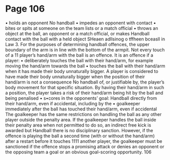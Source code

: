 # Page 106

• holds an opponent
No handball
• impedes an opponent with contact
• bites or spits at someone on the team lists or a match official
• throws an object at the ball, an opponent or a match official, or makes Handball
contact with the ball with a held object
SHeaen adllsinog o tffheen bceasll in Law 3.
For the purposes of determining handball offences, the upper boundary of
the arm is in line with the bottom of the armpit. Not every touch of a
11
player’s hand/arm with the ball is an offence.
It is an offence if a player:
• deliberately touches the ball with their hand/arm, for example moving the
hand/arm towards the ball
• touches the ball with their hand/arm when it has made their body
unnaturally bigger. A player is considered to have made their body
unnaturally bigger when the position of their hand/arm is not a consequence No handball
of, or justifiable by, the player’s body movement for that specific situation. By
having their hand/arm in such a position, the player takes a risk of their
hand/arm being hit by the ball and being penalised
• s•cores in the opponents’ goal: Handball
directly from their hand/arm, even if accidental, including by the
•
goalkeeper
immediately after the ball has touched their hand/arm, even if accidental
The goalkeeper has the same restrictions on handling the ball as any other
player outside the penalty area. If the goalkeeper handles the ball inside their
penalty area when not permitted to do so, an indirect free kick is awarded but
Handball
there is no disciplinary sanction. However, if the offence is playing the ball a
second time (with or without the hand/arm) after a restart before it touches
1111
another player, the goalkeeper must be sanctioned if the offence stops a
promising attack or denies an opponent or the opposing team a goal or an
obvious goal-scoring opportunity.
106
